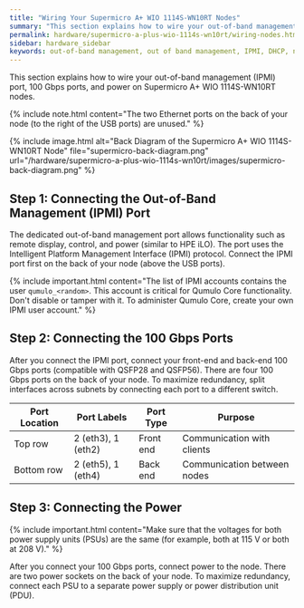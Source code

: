 ```yaml
---
title: "Wiring Your Supermicro A+ WIO 1114S-WN10RT Nodes"
summary: "This section explains how to wire your out-of-band management (IPMI) port, 100 Gbps ports, and power on Supermicro A+ WIO 1114S-WN10RT nodes."
permalink: hardware/supermicro-a-plus-wio-1114s-wn10rt/wiring-nodes.html
sidebar: hardware_sidebar
keywords: out-of-band management, out of band management, IPMI, DHCP, network, networking, LAN, ipmitool, 100 Gbps, Ethernet, power
---
```


This section explains how to wire your out-of-band management (IPMI) port, 100 Gbps ports, and power on Supermicro A+ WIO 1114S-WN10RT nodes.

{% include note.html content="The two Ethernet ports on the back of your node (to the right of the USB ports) are unused." %}

{% include image.html alt="Back Diagram of the Supermicro A+ WIO 1114S-WN10RT Node" file="supermicro-back-diagram.png" url="/hardware/supermicro-a-plus-wio-1114s-wn10rt/images/supermicro-back-diagram.png" %}

## Step 1: Connecting the Out-of-Band Management (IPMI) Port
The dedicated out-of-band management port allows functionality such as remote display, control, and power (similar to HPE iLO). The port uses the Intelligent Platform Management Interface (IPMI) protocol. Connect the IPMI port first on the back of your node (above the USB ports).

{% include important.html content="The list of IPMI accounts contains the user `qumulo_<random>`. This account is critical for Qumulo Core functionality. Don't disable or tamper with it. To administer Qumulo Core, create your own IPMI user account." %}


## Step 2: Connecting the 100 Gbps Ports
After you connect the IPMI port, connect your front-end and back-end 100 Gbps ports (compatible with QSFP28 and QSFP56). There are four 100 Gbps ports on the back of your node. To maximize redundancy, split interfaces across subnets by connecting each port to a different switch.

| Port Location         | Port Labels        | Port Type  | Purpose                     |
| --------------------- | ------------------ | ---------- | --------------------------- |
| Top row               | 2 (eth3), 1 (eth2) | Front end  | Communication with clients  |
| Bottom row            | 2 (eth5), 1 (eth4) | Back end   | Communication between nodes |


## Step 3: Connecting the Power
{% include important.html content="Make sure that the voltages for both power supply units (PSUs) are the same (for example, both at 115 V or both at 208 V)." %}

After you connect your 100 Gbps ports, connect power to the node. There are two power sockets on the back of your node. To maximize redundancy, connect each PSU to a separate power supply or power distribution unit (PDU).
